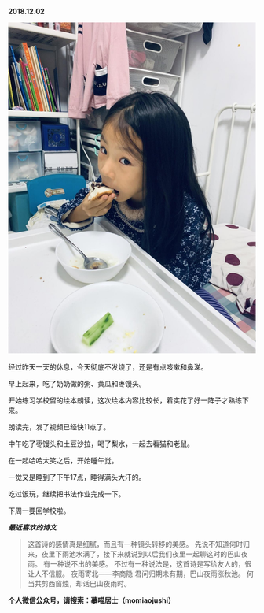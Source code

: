 
          
            
**2018.12.02**



![](img/51001-e386013304337842.JPG)




经过昨天一天的休息，今天彻底不发烧了，还是有点咳嗽和鼻涕。

早上起来，吃了奶奶做的粥、黄瓜和枣馒头。

开始练习学校留的绘本朗读，这次绘本内容比较长，着实花了好一阵子才熟练下来。

朗读完，发了视频已经快11点了。

中午吃了枣馒头和土豆沙拉，喝了梨水，一起去看猫和老鼠。

在一起哈哈大笑之后，开始睡午觉。

一觉又是睡到了下午17点，睡得满头大汗的。

吃过饭玩，继续把书法作业完成一下。

下周一要回学校啦。


***最近喜欢的诗文***
>这首诗的感情真是细腻，而且有一种镜头转移的美感。
先说不知道何时归来，夜里下雨池水满了，接下来就说到以后我们夜里一起聊这时的巴山夜雨。
有一种说不出的美感。
不过有一种说法是，这首诗是写给友人的，很让人不信服。
夜雨寄北——李商隐
君问归期未有期，巴山夜雨涨秋池。
何当共剪西窗烛，却话巴山夜雨时。




**个人微信公众号，请搜索：摹喵居士（momiaojushi）**

          
        